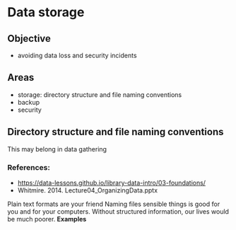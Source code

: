 # Data storage
## Objective
- avoiding data loss and security incidents

## Areas
- storage: directory structure and file naming conventions
- backup
- security

## Directory structure and file naming conventions
This may belong in data gathering
### References:
- https://data-lessons.github.io/library-data-intro/03-foundations/
- Whitmire. 2014. Lecture04_OrganizingData.pptx

Plain text formats are your friend
Naming files sensible things is good for you and for your computers. Without structured information, our lives would be much poorer. **Examples**